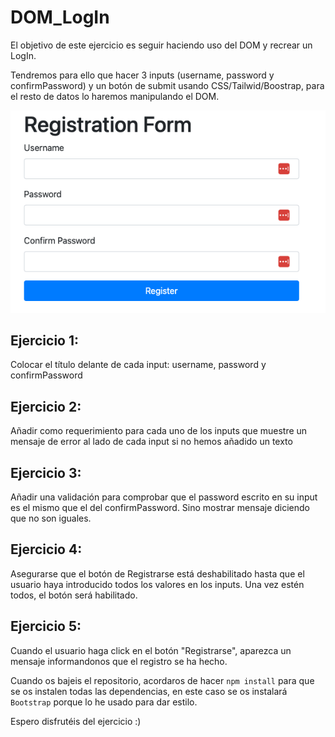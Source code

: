 # DOM_LogIn
El objetivo de este ejercicio es seguir haciendo uso del DOM y recrear un LogIn.  

Tendremos para ello que hacer 3 inputs (username, password y confirmPassword) y un botón de submit usando CSS/Tailwid/Boostrap, para el resto de datos lo haremos manipulando el DOM.

![Alt text](https://github.com/bguiomar/DOM_LogIn/blob/main/DOM_LogIn.png)

## Ejercicio 1:
Colocar el título <label> delante de cada input: username, password y confirmPassword 

## Ejercicio 2:
Añadir como requerimiento para cada uno de los inputs que muestre un mensaje de error al lado de cada input si no hemos añadido un texto

## Ejercicio 3:
Añadir una validación para comprobar que el password escrito en su input es el mismo que el del confirmPassword. Sino mostrar mensaje diciendo que no son iguales.

## Ejercicio 4:
Asegurarse que el botón de Registrarse está deshabilitado hasta que el usuario haya introducido todos los valores en los inputs. Una vez estén todos, el botón será habilitado.

## Ejercicio 5:
Cuando el usuario haga click en el botón "Registrarse", aparezca un mensaje informandonos que el registro se ha hecho.

Cuando os bajeis el repositorio, acordaros de hacer `` npm install `` para que se os instalen todas las dependencias, en este caso se os instalará `Bootstrap` porque lo he usado para dar estilo. 

Espero disfrutéis del ejercicio :)
